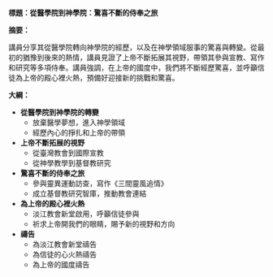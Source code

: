 **標題：從醫學院到神學院：驚喜不斷的侍奉之旅**

**摘要：**

講員分享其從醫學院轉向神學院的經歷，以及在神學領域服事的驚喜與轉變。從最初的猶豫到後來的熱情，講員見證了上帝不斷拓展其視野，帶領其參與宣教、寫作和研究等多項侍奉。講員強調，在上帝的國度中，我們將不斷經歷驚喜，並呼籲信徒為上帝的殿心裡火熱，預備好迎接新的挑戰和驚喜。

**大綱：**

* **從醫學院到神學院的轉變**
    * 放棄醫學夢想，進入神學領域
    * 經歷內心的掙扎和上帝的帶領
* **上帝不斷拓展的視野**
    * 從臺灣教會到國際宣教
    * 從神學教學到基督教研究
* **驚喜不斷的侍奉之旅**
    * 參與靈異運動訪查，寫作《三間靈風追情》
    * 成立基督教研究智庫，推動教會連結
* **為上帝的殿心裡火熱**
    * 淡江教會新堂啟用，呼籲信徒參與
    * 祈求上帝開我們的眼睛，賜予新的視野和方向
* **禱告**
    * 為淡江教會新堂禱告
    * 為信徒的心火熱禱告
    * 為上帝的國度禱告